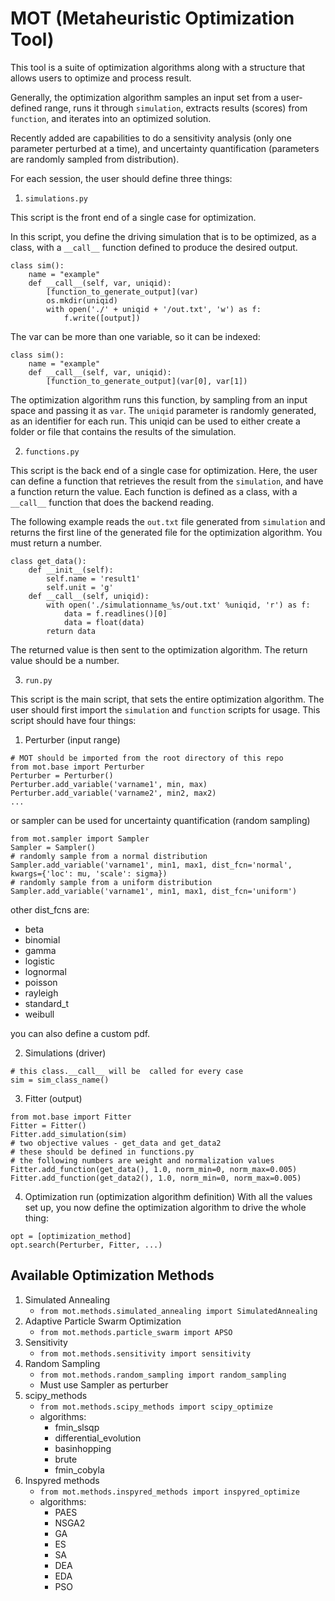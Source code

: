 # MOT (Metaheuristic Optimization Tool)

This tool is a suite of optimization algorithms along with a 
structure that allows users to optimize and process result.

Generally, the optimization algorithm samples an input set
from a user-defined range, runs it through `simulation`,
extracts results (scores) from `function`, and iterates
into an optimized solution.

Recently added are capabilities to do a sensitivity analysis
(only one parameter perturbed at a time), and uncertainty quantification
(parameters are randomly sampled from distribution).

For each session, the user should define three things:

1. `simulations.py`

This script is the front end of a single case for optimization.

In this script, you define the driving simulation that is to be optimized,
as a class, with a `__call__` function defined to produce the desired output.
```
class sim():
    name = "example"
    def __call__(self, var, uniqid):
        [function_to_generate_output](var)
        os.mkdir(uniqid)
        with open('./' + uniqid + '/out.txt', 'w') as f:
            f.write([output])
```
The var can be more than one variable, so it can be indexed:
```
class sim():
    name = "example"
    def __call__(self, var, uniqid):
        [function_to_generate_output](var[0], var[1])
```
The optimization algorithm runs this function, by sampling
from an input space and passing it as `var`. The `uniqid`
parameter is randomly generated, as an identifier for each run.
This uniqid can be used to either create a folder or file
that contains the results of the simulation.


2. `functions.py`

This script is the back end of a single case for optimization.
Here, the user can define a function that retrieves the result
from the `simulation`, and have a function return the value.
Each function is defined as a class, with a `__call__` function
that does the backend reading.

The following example reads the `out.txt` file generated
from `simulation` and returns the first line of the generated
file for the optimization algorithm. You must return a number.
```
class get_data():
    def __init__(self):
        self.name = 'result1'
        self.unit = 'g'
    def __call__(self, uniqid):
        with open('./simulationname_%s/out.txt' %uniqid, 'r') as f:
            data = f.readlines()[0]
            data = float(data)
        return data
```

The returned value is then sent to the optimization algorithm.
The return value should be a number.


3. `run.py`

This script is the main script, that sets the entire optimization algorithm.
The user should first import the `simulation` and `function` scripts for usage.
This script should have four things:

1. Perturber (input range)

```
# MOT should be imported from the root directory of this repo
from mot.base import Perturber
Perturber = Perturber()
Perturber.add_variable('varname1', min, max)
Perturber.add_variable('varname2', min2, max2)
...
```

or sampler can be used for uncertainty quantification (random sampling)
```
from mot.sampler import Sampler
Sampler = Sampler()
# randomly sample from a normal distribution
Sampler.add_variable('varname1', min1, max1, dist_fcn='normal', kwargs={'loc': mu, 'scale': sigma})
# randomly sample from a uniform distribution
Sampler.add_variable('varname1', min1, max1, dist_fcn='uniform')

```
other dist_fcns are:
- beta
- binomial
- gamma
- logistic
- lognormal
- poisson
- rayleigh
- standard_t
- weibull

you can also define a custom pdf.

2. Simulations (driver)

```
# this class.__call__ will be  called for every case
sim = sim_class_name()
```

3. Fitter (output)

```
from mot.base import Fitter
Fitter = Fitter()
Fitter.add_simulation(sim)
# two objective values - get_data and get_data2
# these should be defined in functions.py
# the following numbers are weight and normalization values
Fitter.add_function(get_data(), 1.0, norm_min=0, norm_max=0.005)
Fitter.add_function(get_data2(), 1.0, norm_min=0, norm_max=0.005)
```

4. Optimization run (optimization algorithm definition)
With all the values set up, you now define the optimization algorithm
to drive the whole thing:

```
opt = [optimization_method]
opt.search(Perturber, Fitter, ...)
```


## Available Optimization Methods

1. Simulated Annealing 
    - `from mot.methods.simulated_annealing import SimulatedAnnealing`
2. Adaptive Particle Swarm Optimization
    - `from mot.methods.particle_swarm import APSO`
3. Sensitivity
    - `from mot.methods.sensitivity import sensitivity`
4. Random Sampling
    - `from mot.methods.random_sampling import random_sampling`
    -  Must use Sampler as perturber
5. scipy_methods
    - `from mot.methods.scipy_methods import scipy_optimize`
    - algorithms:
        - fmin_slsqp
        - differential_evolution
        - basinhopping
        - brute
        - fmin_cobyla
6. Inspyred methods
    - `from mot.methods.inspyred_methods import inspyred_optimize`
    - algorithms:
        - PAES
        - NSGA2
        - GA
        - ES
        - SA
        - DEA
        - EDA
        - PSO
